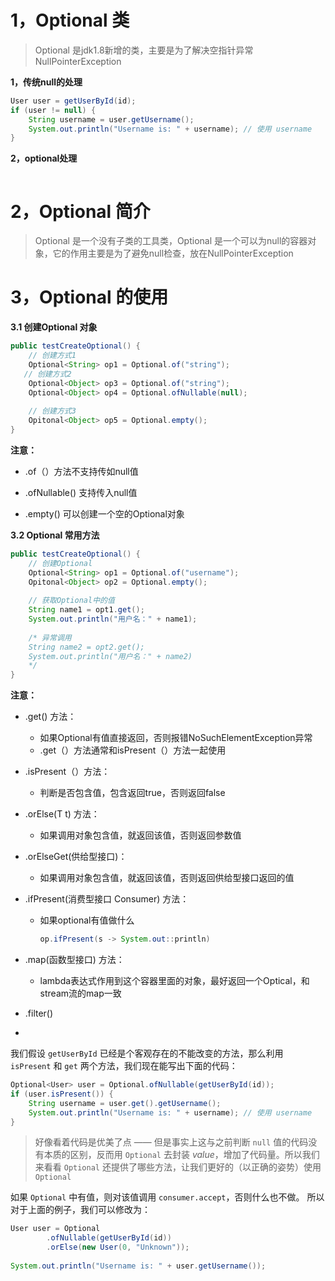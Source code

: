 # 1，Optional 类

> Optional 是jdk1.8新增的类，主要是为了解决空指针异常 NullPointerException

**1，传统null的处理**

```java
User user = getUserById(id);
if (user != null) {
    String username = user.getUsername();
    System.out.println("Username is: " + username); // 使用 username
}
```

**2，optional处理**

```java

```

> 

# 2，Optional 简介

> Optional 是一个没有子类的工具类，Optional 是一个可以为null的容器对象，它的作用主要是为了避免null检查，放在NullPointerException



# 3，Optional 的使用

**3.1 创建Optional 对象**

```java
public testCreateOptional() {
    // 创建方式1
    Optional<String> op1 = Optional.of("string");
   // 创建方式2
    Optional<Object> op3 = Optional.of("string");
    Optional<Object> op4 = Optional.ofNullable(null);
    
    // 创建方式3
    Opitonal<Object> op5 = Optional.empty();
}
```

**注意：**

*  .of（）方法不支持传如null值

* .ofNullable() 支持传入null值
* .empty() 可以创建一个空的Optional对象



**3.2 Optional 常用方法**

```java
public testCreateOptional() {
    // 创建Optional
    Optional<String> op1 = Optional.of("username");
    Opitonal<Object> op2 = Optional.empty();
    
    // 获取Optional中的值
    String name1 = opt1.get();
    System.out.println("用户名：" + name1);
    
    /* 异常调用
    String name2 = opt2.get();
    System.out.println("用户名：" + name2)
    */
}
```

**注意：**

* .get() 方法：

  * 如果Optional有值直接返回，否则报错NoSuchElementException异常
  * .get（）方法通常和isPresent（）方法一起使用

* .isPresent（）方法：

  * 判断是否包含值，包含返回true，否则返回false

* .orElse(T t) 方法：

  * 如果调用对象包含值，就返回该值，否则返回参数值

* .orElseGet(供给型接口)：

  * 如果调用对象包含值，就返回该值，否则返回供给型接口返回的值

* .ifPresent(消费型接口 Consumer) 方法：

  * 如果optional有值做什么

    ```java
    op.ifPresent(s -> System.out::println)
    ```

* .map(函数型接口) 方法：

  * lambda表达式作用到这个容器里面的对象，最好返回一个Optical，和stream流的map一致

* .filter()

* 



我们假设 `getUserById` 已经是个客观存在的不能改变的方法，那么利用 `isPresent` 和 `get` 两个方法，我们现在能写出下面的代码：

```java
Optional<User> user = Optional.ofNullable(getUserById(id));
if (user.isPresent()) {
    String username = user.get().getUsername();
    System.out.println("Username is: " + username); // 使用 username
}
```

> 好像看着代码是优美了点 —— 但是事实上这与之前判断 `null` 值的代码没有本质的区别，反而用 `Optional` 去封装 *value*，增加了代码量。所以我们来看看 `Optional` 还提供了哪些方法，让我们更好的（以正确的姿势）使用 `Optional`

如果 `Optional` 中有值，则对该值调用 `consumer.accept`，否则什么也不做。
所以对于上面的例子，我们可以修改为：

```java
User user = Optional
        .ofNullable(getUserById(id))
        .orElse(new User(0, "Unknown"));
        
System.out.println("Username is: " + user.getUsername());
```

